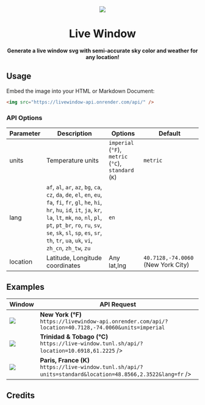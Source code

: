 <div align="center">
  <img src="https://github.com/thalida/live-window/assets/3401715/938cbcba-90cc-461c-942c-873c092c8e28" />
  <h1>
    Live Window
  </h1>
  <strong>
    Generate a live window svg with semi-accurate sky color and weather for any location!
  </strong>
</div>

## Usage

Embed the image into your HTML or Markdown Document:
```html
<img src="https://livewindow-api.onrender.com/api/" />
```

### API Options

| Parameter | Description | Options | Default |
|-----------|-------------|---------|---------|
| units     | Temperature units | `imperial` (`°F`), `metric` (`°C`), `standard` (`K`) | `metric` |
| lang     | `af`, `al`, `ar`, `az`, `bg`, `ca`, `cz`, `da`, `de`, `el`, `en`, `eu`, `fa`, `fi`, `fr`, `gl`, `he`, `hi`, `hr`, `hu`, `id`, `it`, `ja`, `kr`, `la`, `lt`, `mk`, `no`, `nl`, `pl`, `pt`, `pt_br`, `ro`, `ru`, `sv`, `se`, `sk`, `sl`, `sp`, `es`, `sr`, `th`, `tr`, `ua`, `uk`, `vi`, `zh_cn`, `zh_tw`, `zu` | `en` |
| location | Latitude, Longitude coordinates  | Any lat,lng | `40.7128,-74.0060` (New York City) |


## Examples

| Window | API Request |
|--------|-----------------------|
| <img src="https://livewindow-api.onrender.com/api/?location=40.7128,-74.0060&units=imperial" /> | **New York (°F)** <br /> `https://livewindow-api.onrender.com/api/?location=40.7128,-74.0060&units=imperial` |
| <img src="https://livewindow-api.onrender.com/api/?location=10.6918,61.2225" /> | **Trinidad & Tobago (°C)** <br /> `https://live-window.tunl.sh/api/?location=10.6918,61.2225` /> |
| <img src="https://livewindow-api.onrender.com/api/?units=standard&location=48.8566,2.3522&lang=fr" /> | **Paris, France (K)** <br /> `https://live-window.tunl.sh/api/?units=standard&location=48.8566,2.3522&lang=fr` /> |


## Credits

